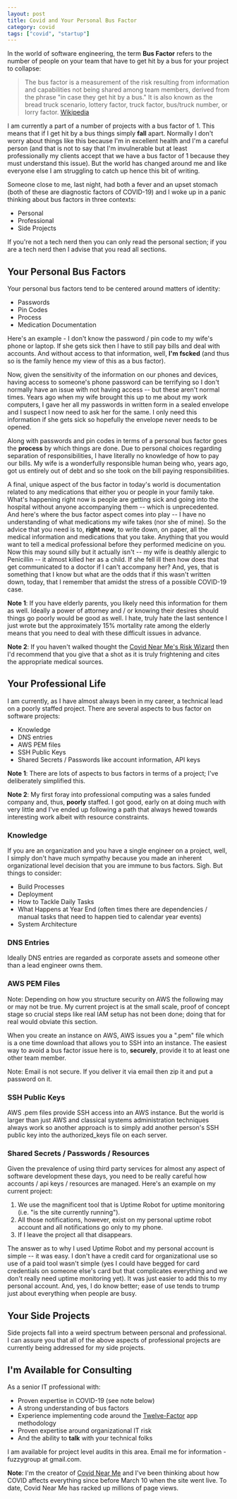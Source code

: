 ```yaml
---
layout: post
title: Covid and Your Personal Bus Factor
category: covid
tags: ["covid", "startup"]
---
```

In the world of software engineering, the term **Bus Factor** refers to the number of people on your team that have to get hit by a bus for your project to collapse:

> The bus factor is a measurement of the risk resulting from information and capabilities not being shared among team members, derived from the phrase "in case they get hit by a bus." It is also known as the bread truck scenario, lottery factor, truck factor, bus/truck number, or lorry factor.  [Wikipedia](https://en.wikipedia.org/wiki/Bus_factor)

I am currently a part of a number of projects with a bus factor of 1.  This means that if I get hit by a bus things simply **fall** apart.  Normally I don't worry about things like this because I'm in excellent health and I'm a careful person (and that is not to say that I'm invulnerable but at least professionally my clients accept that we have a bus factor of 1 because they must understand this issue).  But the world has changed around me and like everyone else I am struggling to catch up hence this bit of writing.

Someone close to me, last night, had both a fever and an upset stomach (both of these are diagnostic factors of COVID-19) and I woke up in a panic thinking about bus factors in three contexts:

* Personal
* Professional
* Side Projects

If you're not a tech nerd then you can only read the personal section; if you are a tech nerd then I advise that you read all sections.

## Your Personal Bus Factors

Your personal bus factors tend to be centered around matters of identity:

* Passwords
* Pin Codes
* Process
* Medication Documentation

Here's an example - I don't know the password / pin code to my wife's phone or laptop.  If she gets sick then I have to still pay bills and deal with accounts.  And without access to that information, well, **I'm fscked** (and thus so is the family hence my view of this as a bus factor).  

Now, given the sensitivity of the information on our phones and devices, having access to someone's phone password can be terrifying so I don't normally have an issue with not having access -- but these aren't normal times.  Years ago when my wife brought this up to me about my work computers, I gave her all my passwords in written form in a sealed envelope and I suspect I now need to ask her for the same.  I only need this information if she gets sick so hopefully the envelope never needs to be opened.

Along with passwords and pin codes in terms of a personal bus factor goes the **process** by which things are done.  Due to personal choices regarding separation of responsibilities, I have literally no knowledge of how to pay our bills.  My wife is a wonderfully responsible human being who, years ago, got us entirely out of debt and so she took on the bill paying responsibilities.

A final, unique aspect of the bus factor in today's world is documentation related to any medications that either you or people in your family take.  What's happening right now is people are getting sick and going into the hospital without anyone accompanying them -- which is unprecedented.  And here's where the bus factor aspect comes into play -- I have no understanding of what medications my wife takes (nor she of mine).  So the advice that you need is to, **right now**, to write down, on paper, all the medical information and medications that you take.  Anything that you would want to tell a medical professional before they performed medicine on you.  Now this may sound silly but it actually isn't -- my wife is deathly allergic to Penicillin -- it almost killed her as a child.  If she fell ill then how does that get communicated to a doctor if I can't accompany her?  And, yes, that is something that I know but what are the odds that if this wasn't written down, today, that I remember that amidst the stress of a possible COVID-19 case.

**Note 1**: If you have elderly parents, you likely need this information for them as well.  Ideally a power of attorney and / or knowing their desires should things go poorly would be good as well.  I hate, truly hate the last sentence I just wrote but the approximately 15% mortality rate among the elderly means that you need to deal with these difficult issues in advance.

**Note 2**: If you haven't walked thought the [Covid Near Me's Risk Wizard](https://covidnearme.org/risk/welcome) then I'd recommend that you give that a shot as it is truly frightening and cites the appropriate medical sources.

## Your Professional Life

I am currently, as I have almost always been in my career, a technical lead on a poorly staffed project.  There are several aspects to bus factor on software projects:

* Knowledge 
* DNS entries
* AWS PEM files
* SSH Public Keys
* Shared Secrets / Passwords like account information, API keys

**Note 1**: There are lots of aspects to bus factors in terms of a project; I've deliberately simplified this.

**Note 2**: My first foray into professional computing was a sales funded company and, thus, **poorly** staffed.  I got good, early on at doing much with very little and I've ended up following a path that always hewed towards interesting work albeit with resource constraints.


### Knowledge

If you are an organization and you have a single engineer on a project, well, I simply don't have much sympathy because you made an inherent organizational level decision that you are immune to bus factors.  Sigh.  But things to consider:

* Build Processes
* Deployment
* How to Tackle Daily Tasks
* What Happens at Year End (often times there are dependencies / manual tasks that need to happen tied to calendar year events)
* System Architecture

### DNS Entries

Ideally DNS entries are regarded as corporate assets and someone other than a lead engineer owns them.

### AWS PEM Files

Note: Depending on how you structure security on AWS the following may or may not be true.  My current project is at the small scale, proof of concept stage so crucial steps like real IAM setup has not been done; doing that for real would obviate this section.

When you create an instance on AWS, AWS issues you a ".pem" file which is a one time download that allows you to SSH into an instance.  The easiest way to avoid a bus factor issue here is to, **securely**, provide it to at least one other team member.  

Note: Email is not secure.  If you deliver it via email then zip it and put a password on it.  

### SSH Public Keys

AWS .pem files provide SSH access into an AWS instance.  But the world is larger than just AWS and classical systems administration techniques always work so another approach is to simply add another person's SSH public key into the authorized_keys file on each server.   

### Shared Secrets / Passwords / Resources

Given the prevalence of using third party services for almost any aspect of software development these days, you need to be really careful how accounts / api keys / resources are managed.  Here's an example on my current project:

1. We use the magnificent tool that is Uptime Robot for uptime monitoring (i.e. "is the site currently running").
2. All those notifications, however, exist on my personal uptime robot account and all notifications go only to my phone.
3. If I leave the project all that disappears.

The answer as to why I used Uptime Robot and my personal account is simple -- it was easy.  I don't have a credit card for organizational use so use of a paid tool wasn't simple (yes I could have begged for card credentials on someone else's card but that complicates everything and we don't really need uptime monitoring yet).  It was just easier to add this to my personal account.  And, yes, I do know better; ease of use tends to trump just about everything when people are busy.

## Your Side Projects

Side projects fall into a weird spectrum between personal and professional.  I can assure you that all of the above aspects of professional projects are currently being addressed for my side projects.

## I'm Available for Consulting

As a senior IT professional with:

* Proven expertise in COVID-19 (see note below)
* A strong understanding of bus factors
* Experience implementing code around the [Twelve-Factor](http://12factor.net/) app methodology 
* Proven expertise around organizational IT risk 
* And the ability to **talk** with your technical folks

I am available for project level audits in this area.  Email me for information - fuzzygroup at gmail.com.

**Note**: I'm the creator of [Covid Near Me](https://www.covidnearme.org/) and I've been thinking about how COVID affects everything since before March 10 when the site went live.  To date, Covid Near Me has racked up millions of page views.
